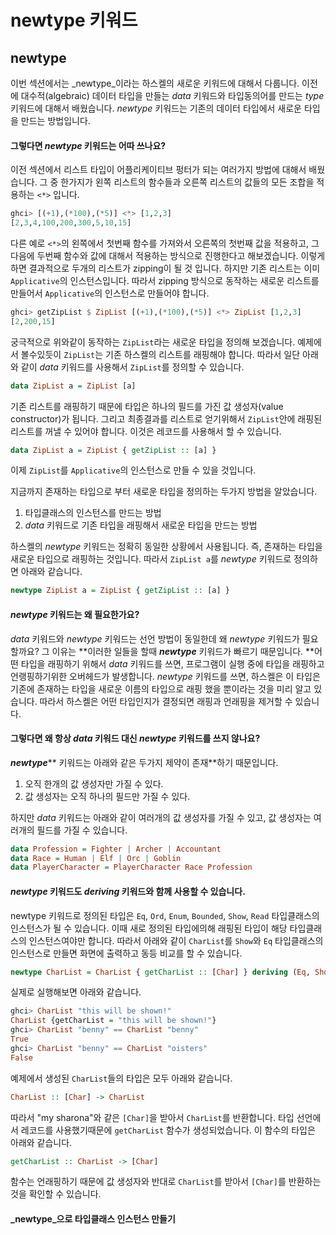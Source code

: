 # newtype 키워드

## newtype

이번 섹션에서는 _newtype_이라는 하스켈의 새로운 키워드에 대해서 다룹니다. 이전에 대수적\(algebraic\) 데이터 타입을 만들는 _data_ 키워드와  타입동의어를 만드는 _type_ 키워드에 대해서 배웠습니다. _newtype_ 키워드는 기존의 데이터 타입에서 새로운 타입을 만드는 방법입니다. 

#### 그렇다면 _newtype_ 키워드는 어따 쓰나요?

이전 섹션에서 리스트 타입이 어플리케이티브 펑터가 되는 여러가지 방법에 대해서 배웠습니다. 그 중 한가지가 왼쪽 리스트의 함수들과 오른쪽 리스트의 값들의 모든 조합을 적용하는 `<*>` 입니다. 

```haskell
ghci> [(+1),(*100),(*5)] <*> [1,2,3]
[2,3,4,100,200,300,5,10,15]
```

다른 예로 `<*>`의 왼쪽에서 첫번째 함수를 가져와서 오른쪽의 첫번째 값을 적용하고, 그 다음에 두번째 함수와 값에 대해서 적용하는 방식으로 진행한다고 해보겠습니다. 이렇게하면 결과적으로 두개의 리스트가 zipping이 될 것 입니다. 하지만 기존 리스트는 이미 `Applicative`의 인스턴스입니다. 따라서 zipping 방식으로 동작하는 새로운 리스트를 만들어서 `Applicative`의 인스턴스로 만들어야 합니다. 

```haskell
ghci> getZipList $ ZipList [(+1),(*100),(*5)] <*> ZipList [1,2,3]
[2,200,15]
```

궁극적으로 위와같이 동작하는 `ZipList`라는 새로운 타입을 정의해 보겠습니다. 예제에서 볼수있듯이 `ZipList`는 기존 하스켈의 리스트를 래핑해야 합니다. 따라서 일단 아래와 같이 _data_ 키워드를 사용해서 `ZipList`를 정의할 수 있습니다.

```haskell
data ZipList a = ZipList [a]
```

기존 리스트를 래핑하기 때문에 타입은 하나의 필드를 가진 값 생성자\(value constructor\)가 됩니다. 그리고 최종결과를 리스트로 얻기위해서 `ZipList`안에 래핑된 리스트를 꺼낼 수 있어야 합니다. 이것은 레코드를 사용해서 할 수 있습니다. 

```haskell
data ZipList a = ZipList { getZipList :: [a] }
```

이제 `ZipList`를 `Applicative`의 인스턴스로 만들 수 있을 것입니다. 

지금까지 존재하는 타입으로 부터 새로운 타입을 정의하는 두가지 방법을 알았습니다.

1. 타입클래스의 인스턴스를 만드는 방법
2. _data_ 키워드로 기존 타입을 래핑해서 새로운 타입을 만드는 방법

하스켈의 _newtype_ 키워드는 정확히 동일한 상황에서 사용됩니다. 즉, 존재하는 타입을 새로운 타입으로 래핑하는 것입니다. 따라서 `ZipList a`를 _newtype_ 키워드로 정의하면 아래와 같습니다.

```haskell
newtype ZipList a = ZipList { getZipList :: [a] }
```

#### _newtype_ 키워드는 왜 필요한가요?

_data_ 키워드와 _newtype_ 키워드는 선언 방법이 동일한데 왜 _newtype_ 키워드가 필요할까요? 그 이유는 **이러한 일들을 할때 **_**newtype**_** 키워드가 빠르기 때문입니다. **어떤 타입을 래핑하기 위해서 _data_ 키워드를 쓰면, 프로그램이 실행 중에 타입을 래핑하고 언랭핑하기위한 오버헤드가 발생합니다. _newtype_ 키워드를 쓰면, 하스켈은 이 타입은 기존에 존재하는 타입을 새로운 이름의 타입으로 래핑 했을 뿐이라는 것을 미리 알고 있습니다. 따라서 하스켈은 어떤 타입인지가 결정되면 래핑과 언래핑을 제거할 수 있습니다.

#### 그렇다면 왜 항상 _data_ 키워드 대신 _newtype_ 키워드를 쓰지 않나요?

_**newtype**_** 키워드는 아래와 같은 두가지 제약이 존재**하기 때문입니다.

1. 오직 한개의 값 생성자만 가질 수 있다.
2. 값 생성자는 오직 하나의 필드만 가질 수 있다.

하지만 _data_ 키워드는 아래와 같이 여러개의 값 생성자를 가질 수 있고, 값 생성자는 여러개의 필드를 가질 수 있습니다.

```haskell
data Profession = Fighter | Archer | Accountant  
data Race = Human | Elf | Orc | Goblin  
data PlayerCharacter = PlayerCharacter Race Profession
```

#### _newtype_ 키워드도 _deriving_ 키워드와 함께 사용할 수 있습니다.

newtype 키워드로 정의된 타입은 `Eq`, `Ord`, `Enum`, `Bounded`, `Show`, `Read` 타입클래스의 인스턴스가 될 수 있습니다. 이때 새로 정의된 타입에의해 래핑된 타입이 해당 타입클래스의 인스턴스여야만 합니다. 따라서 아래와 같이 `CharList`를 `Show`와 `Eq` 타입클래스의 인스턴스로 만들면 화면에 출력하고 동등 비교를 할 수 있습니다. 

```haskell
newtype CharList = CharList { getCharList :: [Char] } deriving (Eq, Show)
```

실제로 실행해보면 아래와 같습니다. 

```haskell
ghci> CharList "this will be shown!"  
CharList {getCharList = "this will be shown!"}  
ghci> CharList "benny" == CharList "benny"  
True  
ghci> CharList "benny" == CharList "oisters"  
False 
```

예제에서 생성된 `CharList`들의 타입은 모두 아래와 같습니다. 

```haskell
CharList :: [Char] -> CharList
```

따라서 "my sharona"와 같은 `[Char]`을 받아서 `CharList`를 반환합니다. 타입 선언에서 레코드를 사용했기때문에 `getCharList` 함수가 생성되었습니다. 이 함수의 타입은 아래와 같습니다. 

```haskell
getCharList :: CharList -> [Char]
```

함수는 언래핑하기 때문에 값 생성자와 반대로 `CharList`를 받아서 `[Char]`를 반환하는 것을 확인할 수 있습니다.

#### _newtype_으로 타입클래스 인스턴스 만들기























